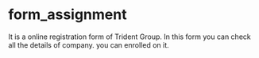 # form_assignment
It is a online registration form of Trident Group.
In this form you can check all the details of company.
you can enrolled on it.

